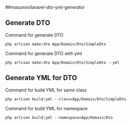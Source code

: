 ##masunov/laravel-dto-yml-generator

## Generate DTO

Command for generate DTO

```
php artisan make:dto App/Domain/Dto/SimpleDto 
```

Command for generate DTO with yml

```
php artisan make:dto App/Domain/Dto/SimpleDto --yml
```

## Generate YML for DTO

Command for build YML for same class

```
php artisan build:yml --class=App/Domain/Dto/SimpleDto
```

Command for build YML for namespace

```
php artisan build:yml --namespace=App/Domain/Dto
```
